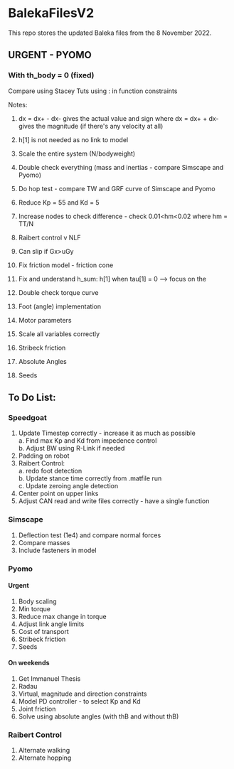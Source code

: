 # BalekaFilesV2
This repo stores the updated Baleka files from the 8 November 2022.

## URGENT - PYOMO
### With th_body = 0 (fixed)
Compare using Stacey Tuts
using : in function constraints

Notes: 
1. dx = dx+ - dx- gives the actual value and sign where dx = dx+ + dx- gives the magnitude (if there's any velocity at all)
2. h[1] is not needed as no link to model
3. Scale the entire system (N/bodyweight)
4. Double check everything (mass and inertias - compare Simscape and Pyomo)
5. Do hop test - compare TW and GRF curve of Simscape and Pyomo
6. Reduce Kp = 55 and Kd = 5
7. Increase nodes to check difference - check 0.01<hm<0.02 where hm = TT/N
8. Raibert control v NLF
9. Can slip if Gx>uGy

1. Fix friction model - friction cone
2. Fix and understand h_sum: h[1] when tau[1] = 0 --> focus on the 
3. Double check torque curve
4. Foot (angle) implementation
5. Motor parameters 
4. Scale all variables correctly
5. Stribeck friction
6. Absolute Angles
7. Seeds


## To Do List:

### Speedgoat
1. Update Timestep correctly - increase it as much as possible <br />
  a. Find max Kp and Kd from impedence control <br />
  b. Adjust BW using R-Link if needed
2. Padding on robot
3. Raibert Control: <br />
  a. redo foot detection <br />
  b. Update stance time correctly from .matfile run <br />
  c. Update zeroing angle detection
4. Center point on upper links
5. Adjust CAN read and write files correctly - have a single function

### Simscape
1. Deflection test (1e4) and compare normal forces
2. Compare masses
3. Include fasteners in model

### Pyomo
#### Urgent
1. Body scaling
2. Min torque
3. Reduce max change in torque
4. Adjust link angle limits
5. Cost of transport
6. Stribeck friction
7. Seeds

#### On weekends
1. Get Immanuel Thesis
2. Radau
3. Virtual, magnitude and direction constraints
4. Model PD controller - to select Kp and Kd
5. Joint friction
6. Solve using absolute angles (with thB and without thB)

### Raibert Control
1. Alternate walking
2. Alternate hopping
